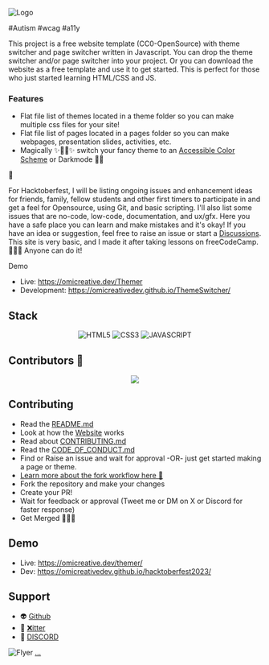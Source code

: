 ![Logo](https://github.com/omicreativedev/ThemeSwitcher/blob/main/logo.png)

#Autism #wcag #a11y

This project is a free website template (CC0-OpenSource) with theme switcher and page switcher written in Javascript. You can drop the theme switcher and/or page switcher into your project. Or you can download the website as a free template and use it to get started. This is perfect for those who just started learning HTML/CSS and JS.

### Features
* Flat file list of themes located in a theme folder so you can make multiple css files for your site!
* Flat file list of pages located in a pages folder so you can make webpages, presentation slides, activities, etc.
* Magically ✨🧙‍♂️✨ switch your fancy theme to an <a href="https://venngage.com/blog/accessible-colors/">Accessible Color Scheme</a> or Darkmode 🐱‍👤

🤩

For Hacktoberfest, I will be listing ongoing issues and enhancement ideas for friends, family, fellow students and other first timers to participate in and get a feel for Opensource, using Git, and basic scripting. I'll also list some issues that are no-code, low-code, documentation, and ux/gfx. Here you have a safe place you can learn and make mistakes and it's okay! If you have an idea or suggestion, feel free to raise an issue or start a  [Discussions](https://github.com/omicreativedev/hacktoberfest2023/discussions). This site is very basic, and I made it after taking lessons on freeCodeCamp. 💖💖💖 Anyone can do it!

Demo
- Live: https://omicreative.dev/Themer
- Development: https://omicreativedev.github.io/ThemeSwitcher/

## Stack
<div align="center">
<img src="https://img.shields.io/badge/html5-%23E34F26.svg?style=for-the-badge&logo=html5&logoColor=white" alt="HTML5">
<img src="https://img.shields.io/badge/css3-%231572B6.svg?style=for-the-badge&logo=css3&logoColor=white" alt="CSS3">
<img src="https://img.shields.io/badge/javascript-%23323330.svg?style=for-the-badge&logo=javascript&logoColor=%23F7DF1E" alt="JAVASCRIPT">
</div>

## Contributors  🎉
<div align="center">
<a href="https://github.com/omicreativedev/hacktoberfest2023/graphs/contributors">
<!-- <img src="https://contrib.rocks/image?repo=omicreativedev/hacktoberfest2023"> -->
 <img src="https://readme-contributors.now.sh/omicreativedev/hacktoberfest2023?width=400&spacing=1">
</a>
</div>

## Contributing

* Read the [README.md](https://github.com/omicreativedev/hacktoberfest2023/blob/main/README.md)
* Look at how the [Website](https://omicreativedev.github.io/hacktoberfest2023/) works
* Read about [CONTRIBUTING.md](https://github.com/omicreativedev/hacktoberfest2023/blob/main/CONTRIBUTING.md)
* Read the [CODE_OF_CONDUCT.md](https://github.com/omicreativedev/hacktoberfest2023/blob/main/CODE_OF_CONDUCT.md)
* Find or Raise an issue and wait for approval -OR- just get started making a page or theme.
* [Learn more about the fork workflow here 🏹](https://reflectoring.io/github-fork-and-pull/)
* Fork the repository and make your changes
* Create your PR!
* Wait for feedback or approval (Tweet me or DM on X or Discord for faster response)
* Get Merged 🎉🎈🥳

## Demo
- Live: https://omicreative.dev/themer/
- Dev: https://omicreativedev.github.io/hacktoberfest2023/

## Support
* 👽 [Github](https://github.com/omicreativedev)
* 🐤 [❌itter](https://twitter.com/omicreativedev)
* 👾 [DISCORD](https://discord.gg/DWFRBv3JEy)

![Flyer](https://repository-images.githubusercontent.com/701103132/df77a062-b115-4b01-8c8e-a5d7d9ebd6c7)
[...](https://twitter.com/intent/tweet?text=https%3A%2F%2Fomicreativedev.github.io%2Fhacktoberfest2023%2Fpages%2Fthankyou.html%0A%F0%9F%8E%88%F0%9F%A5%B3%20I%20just%20merged%20an%20%23opensource%20PR%20for%20%23Hacktoberfest%20)
